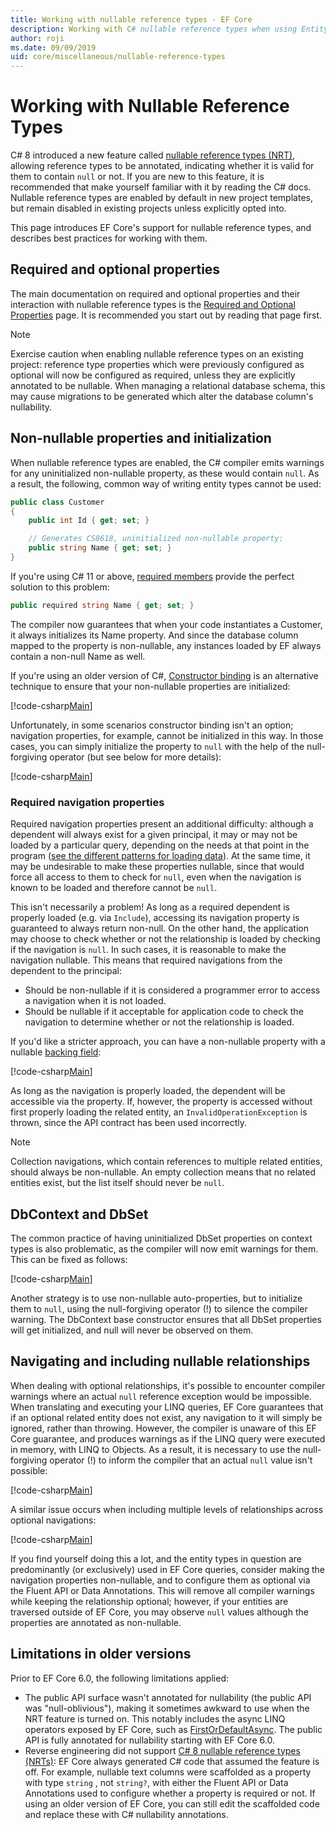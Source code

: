 ```yaml
---
title: Working with nullable reference types - EF Core
description: Working with C# nullable reference types when using Entity Framework Core
author: roji
ms.date: 09/09/2019
uid: core/miscellaneous/nullable-reference-types
---
```

# Working with Nullable Reference Types

C# 8 introduced a new feature called [nullable reference types (NRT)](/dotnet/csharp/tutorials/nullable-reference-types), allowing reference types to be annotated, indicating whether it is valid for them to contain `null` or not. If you are new to this feature, it is recommended that make yourself familiar with it by reading the C# docs. Nullable reference types are enabled by default in new project templates, but remain disabled in existing projects unless explicitly opted into.

This page introduces EF Core's support for nullable reference types, and describes best practices for working with them.

## Required and optional properties

The main documentation on required and optional properties and their interaction with nullable reference types is the [Required and Optional Properties](xref:core/modeling/entity-properties#required-and-optional-properties) page. It is recommended you start out by reading that page first.

> [!NOTE]
> Exercise caution when enabling nullable reference types on an existing project: reference type properties which were previously configured as optional will now be configured as required, unless they are explicitly annotated to be nullable. When managing a relational database schema, this may cause migrations to be generated which alter the database column's nullability.

## Non-nullable properties and initialization

When nullable reference types are enabled, the C# compiler emits warnings for any uninitialized non-nullable property, as these would contain `null`. As a result, the following, common way of writing entity types cannot be used:

```csharp
public class Customer
{
    public int Id { get; set; }

    // Generates CS8618, uninitialized non-nullable property:
    public string Name { get; set; }
}
```

If you're using C# 11 or above, [required members](/dotnet/csharp/whats-new/csharp-11#required-members) provide the perfect solution to this problem:

```csharp
public required string Name { get; set; }
```

The compiler now guarantees that when your code instantiates a Customer, it always initializes its Name property. And since the database column mapped to the property is non-nullable, any instances loaded by EF always contain a non-null Name as well.

If you're using an older version of C#, [Constructor binding](xref:core/modeling/constructors) is an alternative technique to ensure that your non-nullable properties are initialized:

[!code-csharp[Main](../../../samples/core/Miscellaneous/NullableReferenceTypes/CustomerWithConstructorBinding.cs?name=CustomerWithConstructorBinding&highlight=6-9)]

Unfortunately, in some scenarios constructor binding isn't an option; navigation properties, for example, cannot be initialized in this way. In those cases, you can simply initialize the property to `null` with the help of the null-forgiving operator (but see below for more details):

[!code-csharp[Main](../../../samples/core/Miscellaneous/NullableReferenceTypes/Order.cs?range=19)]

### Required navigation properties

Required navigation properties present an additional difficulty: although a dependent will always exist for a given principal, it may or may not be loaded by a particular query, depending on the needs at that point in the program ([see the different patterns for loading data](xref:core/querying/related-data)). At the same time, it may be undesirable to make these properties nullable, since that would force all access to them to check for `null`, even when the navigation is known to be loaded and therefore cannot be `null`.

This isn't necessarily a problem! As long as a required dependent is properly loaded (e.g. via `Include`), accessing its navigation property is guaranteed to always return non-null. On the other hand, the application may choose to check whether or not the relationship is loaded by checking if the navigation is `null`. In such cases, it is reasonable to make the navigation nullable. This means that required navigations from the dependent to the principal:

- Should be non-nullable if it is considered a programmer error to access a navigation when it is not loaded.
- Should be nullable if it acceptable for application code to check the navigation to determine whether or not the relationship is loaded.

If you'd like a stricter approach, you can have a non-nullable property with a nullable [backing field](xref:core/modeling/backing-field):

[!code-csharp[Main](../../../samples/core/Miscellaneous/NullableReferenceTypes/Order.cs?range=10-17)]

As long as the navigation is properly loaded, the dependent will be accessible via the property. If, however, the property is accessed without first properly loading the related entity, an `InvalidOperationException` is thrown, since the API contract has been used incorrectly.

> [!NOTE]
> Collection navigations, which contain references to multiple related entities, should always be non-nullable. An empty collection means that no related entities exist, but the list itself should never be `null`.

## DbContext and DbSet

The common practice of having uninitialized DbSet properties on context types is also problematic, as the compiler will now emit warnings for them. This can be fixed as follows:

[!code-csharp[Main](../../../samples/core/Miscellaneous/NullableReferenceTypes/NullableReferenceTypesContext.cs?name=Context&highlight=3-4)]

Another strategy is to use non-nullable auto-properties, but to initialize them to `null`, using the null-forgiving operator (!) to silence the compiler warning. The DbContext base constructor ensures that all DbSet properties will get initialized, and null will never be observed on them.

## Navigating and including nullable relationships

When dealing with optional relationships, it's possible to encounter compiler warnings where an actual `null` reference exception would be impossible. When translating and executing your LINQ queries, EF Core guarantees that if an optional related entity does not exist, any navigation to it will simply be ignored, rather than throwing. However, the compiler is unaware of this EF Core guarantee, and produces warnings as if the LINQ query were executed in memory, with LINQ to Objects. As a result, it is necessary to use the null-forgiving operator (!) to inform the compiler that an actual `null` value isn't possible:

[!code-csharp[Main](../../../samples/core/Miscellaneous/NullableReferenceTypes/Program.cs?name=Navigating)]

A similar issue occurs when including multiple levels of relationships across optional navigations:

[!code-csharp[Main](../../../samples/core/Miscellaneous/NullableReferenceTypes/Program.cs?name=Including&highlight=2)]

If you find yourself doing this a lot, and the entity types in question are predominantly (or exclusively) used in EF Core queries, consider making the navigation properties non-nullable, and to configure them as optional via the Fluent API or Data Annotations. This will remove all compiler warnings while keeping the relationship optional; however, if your entities are traversed outside of EF Core, you may observe `null` values although the properties are annotated as non-nullable.

## Limitations in older versions

Prior to EF Core 6.0, the following limitations applied:

- The public API surface wasn't annotated for nullability (the public API was "null-oblivious"), making it sometimes awkward to use when the NRT feature is turned on. This notably includes the async LINQ operators exposed by EF Core, such as [FirstOrDefaultAsync](/dotnet/api/microsoft.entityframeworkcore.entityframeworkqueryableextensions.firstordefaultasync). The public API is fully annotated for nullability starting with EF Core 6.0.
- Reverse engineering did not support [C# 8 nullable reference types (NRTs)](/dotnet/csharp/tutorials/nullable-reference-types): EF Core always generated C# code that assumed the feature is off. For example, nullable text columns were scaffolded as a property with type `string` , not `string?`, with either the Fluent API or Data Annotations used to configure whether a property is required or not. If using an older version of EF Core, you can still edit the scaffolded code and replace these with C# nullability annotations.

